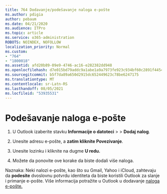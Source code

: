 ```yaml
---
title: 764 Dodavanje/podešavanje naloga e-pošte
ms.author: pdigia
author: pebaum
ms.date: 04/21/2020
ms.audience: ITPro
ms.topic: article
ms.service: o365-administration
ROBOTS: NOINDEX, NOFOLLOW
localization_priority: Normal
ms.custom:
- "764"
- "1800018"
ms.assetid: afd20b89-09e9-4746-ac16-e282382dd948
ms.openlocfilehash: d7e015bd79addc9a1abe1a9a7973fe923c934bf60c2891f4454c13622a2b8a9f
ms.sourcegitcommit: b5f7da89a650d2915dc652449623c78be6247175
ms.translationtype: MT
ms.contentlocale: sr-Latn-RS
ms.lasthandoff: 08/05/2021
ms.locfileid: "53935531"
---
```

# <a name="set-up-email-accounts"></a>Podešavanje naloga e-pošte

1. U Outlook izaberite stavku **Informacije o datoteci**  >    >  **Dodaj nalog**.

2. Unesite adresu e-pošte, a **zatim kliknite Povezivanje**.

3. Unesite lozinku i kliknite na dugme **U redu.**

4. Možete da ponovite ove korake da biste dodali više naloga.

Naznaka: Neki nalozi e-pošte, kao što su Gmail, Yahoo i iCloud, zahtevaju da **podesite** dvoslovnu potvrdu identiteta da biste koristili Outlook za slanje i primanje e-pošte. Više informacija potražite u Outlook u dodavanje [naloga e-pošte.](https://support.office.com/article/6e27792a-9267-4aa4-8bb6-c84ef146101b.aspx)
  